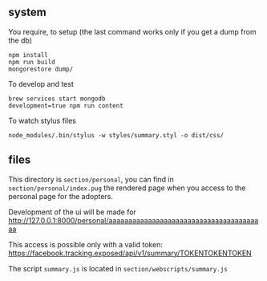 ## system 

You require, to setup (the last command works only if you get a dump from the db)

```
npm install
npm run build 
mongorestore dump/
```

To develop and test 

```
brew services start mongodb
development=true npm run content
```

To watch stylus files

```
node_modules/.bin/stylus -w styles/summary.styl -o dist/css/
```

## files

This directory is `section/personal`, you can find in `section/personal/index.pug` the rendered page when you access to the personal page for the adopters.

Development of the ui will be made for
http://127.0.0.1:8000/personal/aaaaaaaaaaaaaaaaaaaaaaaaaaaaaaaaaaaaaaaa

This access is possible only with a valid token:
https://facebook.tracking.exposed/api/v1/summary/TOKENTOKENTOKEN

The script `summary.js` is located in `section/webscripts/summary.js`
